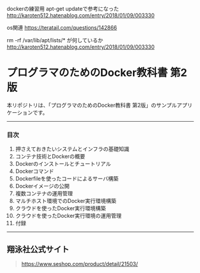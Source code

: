 dockerの練習用
apt-get updateで参考になった
http://karoten512.hatenablog.com/entry/2018/01/09/003330

os関連
https://teratail.com/questions/142866

rm -rf /var/lib/apt/lists/* が何しているか
http://karoten512.hatenablog.com/entry/2018/01/09/003330

プログラマのためのDocker教科書 第2版
======================

本リポジトリは、「プログラマのためのDocker教科書 第2版」のサンプルアプリケーションです。

***
### 目次

1. 押さえておきたいシステムとインフラの基礎知識
2. コンテナ技術とDockerの概要
3. Dockerのインストールとチュートリアル
4. Dockerコマンド
5. Dockerfileを使ったコードによるサーバ構築
6. Dockerイメージの公開
7. 複数コンテナの運用管理
8. マルチホスト環境でのDocker実行環境構築
9. クラウドを使ったDocker実行環境構築
10. クラウドを使ったDocker実行環境の運用管理
11. 付録

***
## 翔泳社公式サイト
> https://www.seshop.com/product/detail/21503/
>
